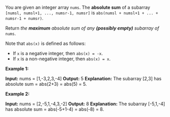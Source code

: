 You are given an integer array  `nums`. The  **absolute sum**  of a subarray  `[numsl, numsl+1, ..., numsr-1, numsr]`  is  `abs(numsl + numsl+1 + ... + numsr-1 + numsr)`.

Return  _the  **maximum**  absolute sum of any  **(possibly empty)**  subarray of_ `nums`.

Note that  `abs(x)`  is defined as follows:

-   If  `x`  is a negative integer, then  `abs(x) = -x`.
-   If  `x`  is a non-negative integer, then  `abs(x) = x`.

**Example 1:**

**Input:** nums = [1,-3,2,3,-4]
**Output:** 5
**Explanation:** The subarray [2,3] has absolute sum = abs(2+3) = abs(5) = 5.

**Example 2:**

**Input:** nums = [2,-5,1,-4,3,-2]
**Output:** 8
**Explanation:** The subarray [-5,1,-4] has absolute sum = abs(-5+1-4) = abs(-8) = 8.
